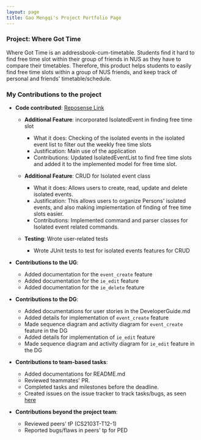 ```yaml
---
layout: page
title: Gao Mengqi's Project Portfolio Page
---
```


### Project: Where Got Time

Where Got Time is an addressbook-cum-timetable. Students find it hard to find free time slot within their group
of friends in NUS as they have to compare their timetables. Therefore, this product helps students to easily find
free time slots within a group of NUS friends, and keep track of personal and friends' timetable/schedule.

### My Contributions to the project
- **Code contributed**:
  [Reposense Link](https://nus-cs2103-ay2223s2.github.io/tp-dashboard/?search=gmengqi&sort=groupTitle&sortWithin=title&timeframe=commit&mergegroup=&groupSelect=groupByRepos&breakdown=true&checkedFileTypes=docs~functional-code~test-code~other&since=2023-02-17)
  * **Additional Feature**: incorporated IsolatedEvent in finding free time slot
    * What it does: Checking of the isolated events in the isolated event list to filter out the weekly free time slots 
    * Justification: Main use of the application
    * Contributions: Updated IsolatedEventList to find free time slots and added it to the implemented model for free time slot.

  * **Additional Feature**: CRUD for Isolated event class 
    * What it does: Allows users to create, read, update and delete isolated events. 
    * Justification: This allows users to organize Persons' isolated events, and also making implementation of finding of free time slots easier. 
    * Contributions: Implemented command and parser classes for Isolated event related commands.
  * **Testing**: Wrote user-related tests
    * Wrote JUnit tests to test for isolated events features for CRUD

- **Contributions to the UG**:
  * Added documentation for the `event_create` feature
  * Added documentation for the `ie_edit` feature 
  * Added documentation for the `ie_delete` feature 

- **Contributions to the DG**:
  - Added documentations for user stories in the DeveloperGuide.md
  - Added details for implementation of `event_create` feature 
  - Made sequence diagram and activity diagram for `event_create` feature in the DG 
  - Added details for implementation of `ie_edit` feature 
  - Made sequence diagram and activity diagram for `ie_edit` feature in the DG

- **Contributions to team-based tasks**:
  - Added documentations for README.md
  - Reviewed teammates' PR. 
  - Completed tasks and milestones before the deadline. 
  - Created issues on the issue tracker to track tasks/bugs, as seen [here](https://github.com/AY2223S2-CS2103T-T09-2/tp/issues?q=is%3Aissue+author%3Agmengqi)

- **Contributions beyond the project team**:
  - Reviewed peers' tP (CS2103T-T12-1)
  - Reported bugs/flaws in peers' tp for PED
